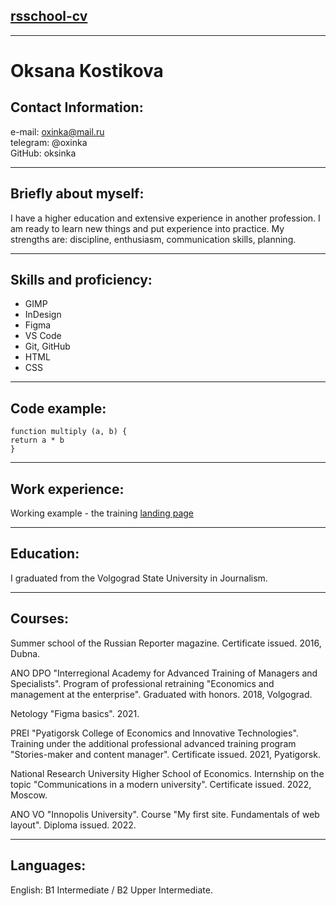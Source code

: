 ## [rsschool-cv](https://github.com/oksinka/rsschool-cv)

***
# **Oksana Kostikova** 

## Contact Information:
e-mail: oxinka@mail.ru  
telegram: @oxinka  
GitHub: oksinka

***
## Briefly about myself:
I have a higher education and extensive experience in another profession. I am ready to learn new things and put experience into practice.
My strengths are: discipline, enthusiasm, communication skills, planning.

***

## Skills and proficiency:
* GIMP 
* InDesign 
* Figma 
* VS Code 
* Git, GitHub 
* HTML 
* CSS 

***
## Code example:
    function multiply (a, b) {
    return a * b
    } 

***
## Work experience:
Working example - the training [landing page](https://github.com/oksinka/agency-landing)

***
## Education:
I graduated from the Volgograd State University in Journalism.  

***
## Courses:
Summer school of the Russian Reporter magazine. Certificate issued. 2016, Dubna.  

ANO DPO "Interregional Academy for Advanced Training of Managers and Specialists". Program of professional retraining "Economics and management at the enterprise". Graduated with honors. 2018, Volgograd.  

Netology "Figma basics". 2021.  

PREI "Pyatigorsk College of Economics and Innovative Technologies". Training under the additional professional advanced training program "Stories-maker and content manager". Certificate issued. 2021, Pyatigorsk.  

National Research University Higher School of Economics. Internship on the topic "Communications in a modern university". Certificate issued. 2022, Moscow.  

ANO VO "Innopolis University". Course "My first site. Fundamentals of web layout". Diploma issued. 2022.  

***
## Languages:
English: B1 Intermediate / B2 Upper Intermediate.